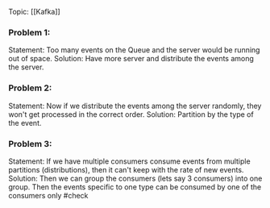Topic: [[Kafka]]

### Problem 1: 
Statement: Too many events on the Queue and the server would be running out of space.
Solution: Have more server and distribute the events among the server.

### Problem 2:
Statement: Now if we distribute the events among the server randomly, they won't get processed in the correct order.
Solution: Partition by the type of the event.

### Problem 3:
Statement: If we have multiple consumers consume events from multiple partitions (distributions), then it can't keep with the rate of new events.
Solution: Then we can group the consumers (lets say 3 consumers) into one group. Then the events specific to one type can be consumed by one of the consumers only #check 